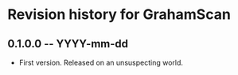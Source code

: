 # Revision history for GrahamScan

## 0.1.0.0  -- YYYY-mm-dd

* First version. Released on an unsuspecting world.
